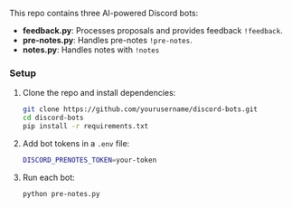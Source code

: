 
This repo contains three AI-powered Discord bots:

- **feedback.py**: Processes proposals and provides feedback `!feedback`.
- **pre-notes.py**: Handles pre-notes `!pre-notes`.
- **notes.py**: Handles notes with `!notes`

### Setup

1. Clone the repo and install dependencies:
   ```bash
   git clone https://github.com/yourusername/discord-bots.git
   cd discord-bots
   pip install -r requirements.txt
   ```

2. Add bot tokens in a `.env` file:
   ```bash
   DISCORD_PRENOTES_TOKEN=your-token
   ```

3. Run each bot:
   ```bash
   python pre-notes.py
   ```
